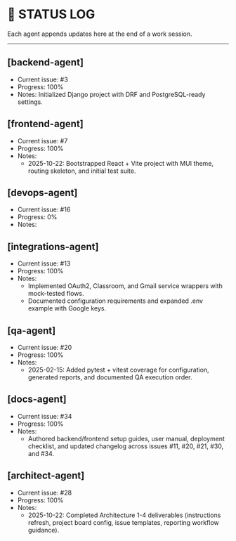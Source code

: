 # 🧠 STATUS LOG

Each agent appends updates here at the end of a work session.

---

## [backend-agent]
- Current issue: #3
- Progress: 100%
- Notes: Initialized Django project with DRF and PostgreSQL-ready settings.
## [frontend-agent]
- Current issue: #7
- Progress: 100%
- Notes:
  - 2025-10-22: Bootstrapped React + Vite project with MUI theme, routing skeleton, and initial test suite.

## [devops-agent]
- Current issue: #16
- Progress: 0%
- Notes:

## [integrations-agent]
- Current issue: #13
- Progress: 100%
- Notes:
  - Implemented OAuth2, Classroom, and Gmail service wrappers with mock-tested flows.
  - Documented configuration requirements and expanded .env example with Google keys.

## [qa-agent]
- Current issue: #20
- Progress: 100%
- Notes:
  - 2025-02-15: Added pytest + vitest coverage for configuration, generated reports, and documented QA execution order.

## [docs-agent]
- Current issue: #34
- Progress: 100%
- Notes:
  - Authored backend/frontend setup guides, user manual, deployment checklist, and updated changelog across issues #11, #20, #21, #30, and #34.

## [architect-agent]
- Current issue: #28
- Progress: 100%
- Notes:
  - 2025-10-22: Completed Architecture 1-4 deliverables (instructions refresh, project board config, issue templates, reporting workflow guidance).
